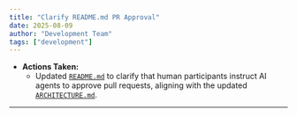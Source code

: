 ```yaml
---
title: "Clarify README.md PR Approval"
date: 2025-08-09
author: "Development Team"
tags: ["development"]
---
```


- **Actions Taken:**
  - Updated [`README.md`](README.md) to clarify that human participants instruct
    AI agents to approve pull requests, aligning with the updated
    [`ARCHITECTURE.md`](ARCHITECTURE.md).

---